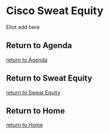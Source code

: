 # Cisco Sweat Equity

Eliot add here

## Return to Agenda
[return to Agenda](../../Agenda)

## Return to Sweat Equity
[return to Sweat Equity](../../SweatEquity)

## Return to Home
[return to Home](../../index.md)
